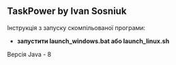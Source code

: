 ## TaskPower by Ivan Sosniuk

Інструкція з запуску скомпільованої програми:
- **запустити launch_windows.bat або launch_linux.sh**

Версія Java - 8
